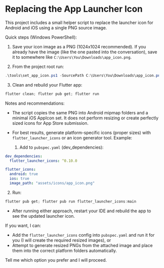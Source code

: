 # Replacing the App Launcher Icon

This project includes a small helper script to replace the launcher icon for
Android and iOS using a single PNG source image.

Quick steps (Windows PowerShell):

1. Save your icon image as a PNG (1024x1024 recommended). If you already
   have the image (like the one pasted into the conversation), save it to
   somewhere like `C:\Users\You\Downloads\app_icon.png`.

2. From the project root run:

```powershell
.\tools\set_app_icon.ps1 -SourcePath C:\Users\You\Downloads\app_icon.png
```

3. Clean and rebuild your Flutter app:

```powershell
flutter clean; flutter pub get; flutter run
```

Notes and recommendations:

- The script copies the same PNG into Android mipmap folders and a minimal
  iOS AppIcon set. It does not perform resizing or create perfectly sized
  icons for App Store submission.

- For best results, generate platform-specific icons (proper sizes) with
  `flutter_launcher_icons` or an icon generator tool. Example:

  1. Add to `pubspec.yaml` (dev_dependencies):

```yaml
dev_dependencies:
  flutter_launcher_icons: ^0.10.0

flutter_icons:
  android: true
  ios: true
  image_path: "assets/icons/app_icon.png"
```

  2. Run:

```powershell
flutter pub get; flutter pub run flutter_launcher_icons:main
```

- After running either approach, restart your IDE and rebuild the app to
  see the updated launcher icon.

If you want, I can:
- Add the `flutter_launcher_icons` config into `pubspec.yaml` and run it for
  you (I will create the required resized images), or
- Attempt to generate resized PNGs from the attached image and place them
  into the correct platform folders automatically.

Tell me which option you prefer and I will proceed.
